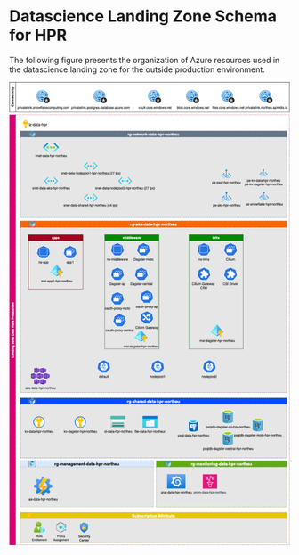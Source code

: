 # Datascience Landing Zone Schema for HPR

The following figure presents the organization of Azure resources used in the datascience landing zone for the outside production environment.

![Datascience Landing Zone Schema HPR](./assets/3.7.6-datascience/schema-datascience.png)

